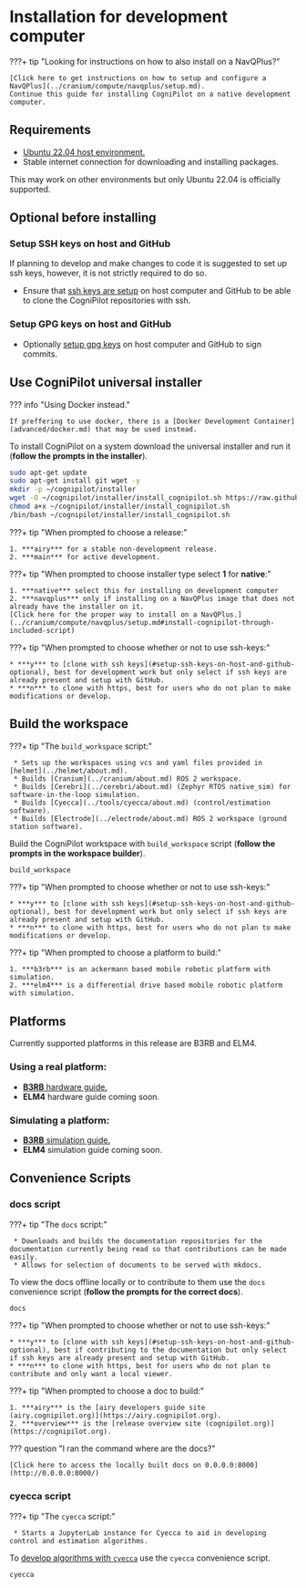 # Installation for development computer

???+ tip "Looking for instructions on how to also install on a NavQPlus?"
    
    [Click here to get instructions on how to setup and configure a NavQPlus](../cranium/compute/navqplus/setup.md).
    Continue this guide for installing CogniPilot on a native development computer.

## Requirements

* [Ubuntu 22.04 host environment.](https://ubuntu.com/download/desktop)
* Stable internet connection for downloading and installing packages.

This may work on other environments but only Ubuntu 22.04 is officially supported.

## Optional before installing
### Setup SSH keys on host and GitHub

If planning to develop and make changes to code it is suggested to set up ssh keys, however, it is not strictly required to do so.

* Ensure that [ssh keys are setup](https://docs.github.com/en/authentication/connecting-to-github-with-ssh) on host computer and GitHub to be able to clone the CogniPilot repositories with ssh.

### Setup GPG keys on host and GitHub

* Optionally [setup gpg keys](https://docs.github.com/articles/generating-a-gpg-key/) on host computer and GitHub to sign commits.

## Use CogniPilot universal installer
??? info "Using Docker instead."

    If preffering to use docker, there is a [Docker Development Container](advanced/docker.md) that may be used instead.

To install CogniPilot on a system download the universal installer and run it (**follow the prompts in the installer**).

```bash title="Download and run the universal installer:"
sudo apt-get update
sudo apt-get install git wget -y
mkdir -p ~/cognipilot/installer
wget -O ~/cognipilot/installer/install_cognipilot.sh https://raw.githubusercontent.com/CogniPilot/helmet/main/install/install_cognipilot.sh
chmod a+x ~/cognipilot/installer/install_cognipilot.sh
/bin/bash ~/cognipilot/installer/install_cognipilot.sh
```

???+ tip "When prompted to choose a release:"

    1. ***airy*** for a stable non-development release.
    2. ***main*** for active development.

???+ tip "When prompted to choose installer type select **1** for **native**:"

    1. ***native*** select this for installing on development computer
    2. ***navqplus*** only if installing on a NavQPlus image that does not already have the installer on it.
    [Click here for the proper way to install on a NavQPlus.](../cranium/compute/navqplus/setup.md#install-cognipilot-through-included-script)

???+ tip "When prompted to choose whether or not to use ssh-keys:"

    * ***y*** to [clone with ssh keys](#setup-ssh-keys-on-host-and-github-optional), best for development work but only select if ssh keys are already present and setup with GitHub.
    * ***n*** to clone with https, best for users who do not plan to make modifications or develop.


## Build the workspace

???+ tip "The `build_workspace` script:"

     * Sets up the workspaces using vcs and yaml files provided in [helmet](../helmet/about.md).
     * Builds [Cranium](../cranium/about.md) ROS 2 workspace.
     * Builds [Cerebri](../cerebri/about.md) (Zephyr RTOS native_sim) for software-in-the-loop simulation.
     * Builds [Cyecca](../tools/cyecca/about.md) (control/estimation software).
     * Builds [Electrode](../electrode/about.md) ROS 2 workspace (ground station software).

Build the CogniPilot workspace with `build_workspace` script (**follow the prompts in the workspace builder**).

```bash title="Run the build_workspace script:"
build_workspace
```

???+ tip "When prompted to choose whether or not to use ssh-keys:"

    * ***y*** to [clone with ssh keys](#setup-ssh-keys-on-host-and-github-optional), best for development work but only select if ssh keys are already present and setup with GitHub.
    * ***n*** to clone with https, best for users who do not plan to make modifications or develop.

???+ tip "When prompted to choose a platform to build:"
    
    1. ***b3rb*** is an ackermann based mobile robotic platform with simulation.
    2. ***elm4*** is a differential drive based mobile robotic platform with simulation.


## Platforms

Currently supported platforms in this release are B3RB and ELM4.

### Using a real platform:

* [**B3RB** hardware guide.](../reference_systems/b3rb/setup.md)
* **ELM4** hardware guide coming soon.

### Simulating a platform:

* [**B3RB** simulation guide.](../reference_systems/b3rb/simulation.md)
* **ELM4** simulation guide coming soon.

## Convenience Scripts
### docs script

???+ tip "The `docs` script:"

     * Downloads and builds the documentation repositories for the documentation currently being read so that contributions can be made easily.
     * Allows for selection of documents to be served with mkdocs.

To view the docs offline locally or to contribute to them use the `docs` convenience script (**follow the prompts for the correct docs**).

```bash title="Run the docs convenience script:"
docs
```

???+ tip "When prompted to choose whether or not to use ssh-keys:"

    * ***y*** to [clone with ssh keys](#setup-ssh-keys-on-host-and-github-optional), best if contributing to the documentation but only select if ssh keys are already present and setup with GitHub.
    * ***n*** to clone with https, best for users who do not plan to contribute and only want a local viewer.

???+ tip "When prompted to choose a doc to build:"
    
    1. ***airy*** is the [airy developers guide site (airy.cognipilot.org)](https://airy.cognipilot.org).
    2. ***overview*** is the [release overview site (cognipilot.org)](https://cognipilot.org).

??? question "I ran the command where are the docs?"

    [Click here to access the locally built docs on 0.0.0.0:8000](http://0.0.0.0:8000/)


### cyecca script

???+ tip "The `cyecca` script:"

     * Starts a JupyterLab instance for Cyecca to aid in developing control and estimation algorithms.

To [develop algorithms with `cyecca`](../tools/cyecca/about.md) use the `cyecca` convenience script.

```bash title="Run the cyeccs convenience script:"
cyecca
```
